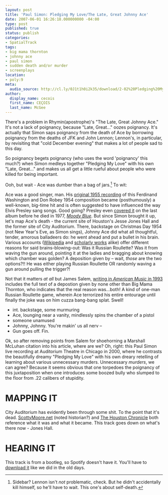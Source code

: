```yaml
---
layout: post
title: 'Paul Simon: Pledging My Love/The Late, Great Johnny Ace'
date: 2007-06-01 16:26:18.000000000 -04:00
type: post
published: true
status: publish
categories:
- SpatialTrack
tags:
- big mama thornton
- johnny ace
- paul simon
- sudden death and/or murder
- screenplays
location:
- poly:9
meta:
  audio_source: http://cl.ly/0J1t1h0i2k35/download/2-02%20Pledging%20My%20Love%201.m4a
author:
  display_name: cecois
  first_name: CEÇOIS
  last_name: McGee
---
```


There's a problem in Rhymin(apostrophe)'s "The Late, Great Johnny Ace." It's not a lack of poignancy, because "Late, Great..." oozes poignancy. It's actually that Simon saps poignancy from the death of Ace by borrowing poignancy from the deaths of JFK and John Lennon; Lennon's, in particular, by revisiting that "cold December evening" that makes a lot of people sad to this day.

So poignancy begets poignancy (who uses the word 'poignancy' this much?) when Simon medleys together "Pledging My Love" with his own "Late, Great..." and makes us all get a little rueful about people who were killed for being important. 

Ooh, but wait - Ace was dumber than a bag of jars.[^1] To wit:

Ace was a good singer, man. His [original 1955 recording](https://open.spotify.com/track/70Xt4jSqmMpdrpO5P6ypvC) of this Ferdinand Washington and Don Robey 1954 composition became (posthumously) a well-known, big-time hit and is often suggested to have influenced the way Elvis Presley sang songs. Good going? Presley even <a href="https://open.spotify.com/track/12wgf01fxaVdmfViuo67fw">covered it</a> on the last album before he died in 1977, <em><a href="https://open.spotify.com/album/08bROKoMarHS0jRzZOEv08">Moody Blue</a></em>. But since Simon brought it up, let's map Ace's death - the current site of Houston's Jesse Jones Hall and the former site of City Auditorium. There, backstage on Christmas Day 1954 (not New Year's Eve, as Simon sings), Johnny Ace did what all thoughtful, tender, amorous balladeers do: he went ahead and put a bullet in his brain. Various accounts (<a href="http://en.wikipedia.org/wiki/Johnny_ace">Wikipedia</a> and <a href="http://www.press.uillinois.edu/books/catalog/84xmb9fx9780252069697.html">scholarly works</a> alike) offer different reasons for said brains-blowing-out: Was it Russian Roullette? Was it from waving the gun around, pointing it at the ladies and bragging about knowing which chamber was golden? A deposition given by – wait, <em>those</em> are the two options?!! He was either playing Russian Roullette OR randomly waving a gun around pulling the trigger?! 

Not that it matters *at all* but James Salem, <a href="http://www.jstor.org/stable/3052508">writing in <em>American Music</em> in 1993</a> includes the full text of a depostion given by none other than Big Mama Thornton, who indicates that the real reason was...both! A kind of one-man Russian Roullette game, wherein Ace terrorized his entire entourage until finally the joke was on him cuzza bang-bang splat. Swell!

<ul class="screenbox">
<li class="sceneheader">int. backstage, some murmuring</li>
<li class="action">Ace, lounging near a vanity, mindlessly spins the chamber of a pistol</li>
<li class="character">someone unamused</li>
<li class="dialogue">Johnny, Johnny. You're makin' us all nerv –</li>
<li class="action">Gun goes off. Fin.</li>
</ul>

Ok, so after removing points from Salem for shoehorning a Marshall McLuhan citation into his article, where are we? Oh, right: this Paul Simon live recording at Auditorium Theatre in Chicago in 2000, where he contrasts the beautifully dreamy "Pledging My Love" with his own dreary retelling of learning about various unnecessary murders. Unnecessary <em>murders</em>, we can agree? Because it seems obvious that one torpedoes the poignancy of this juxtaposition when one introduces some boozed bully who slumped to the floor from .22 calibers of stupidity.

[^1]: Sidebar? Lennon isn't <em>not</em> problematic, check. But he didn't accidentally kill himself, so he'll have to wait. This one's about self-death.

# MAPPING IT
City Auditorium has evidently been through some shit. To the point that it's dead. <a href="http://scottymoore.net/houstonAud.html">ScottyMoore.net</a> (noted historian?) and <a href="http://blog.chron.com/bayoucityhistory/2014/07/a-rare-look-inside-an-old-houston-auditorium/">The Houston Chronicle</a> both reference what it was and what it became. This track goes down on what's there now - <span data-target="milleria" data-id="gD9" class="trigger">Jones Hall</span>.

# HEARING IT
This track is from a bootleg, so Spotify doesn't have it. You'll have to [download it](http://cl.ly/0J1t1h0i2k35/download/2-02%20Pledging%20My%20Love%201.m4a) like we did in the old days.